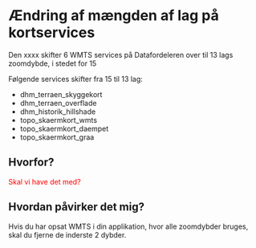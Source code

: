 # Ændring af mængden af lag på kortservices
Den xxxx skifter 6 WMTS services på Datafordeleren over til 13 lags zoomdybde, i stedet for 15

Følgende services skifter fra 15 til 13 lag:

* dhm_terraen_skyggekort
* dhm_terraen_overflade
* dhm_historik_hillshade
* topo_skaermkort_wmts
* topo_skaermkort_daempet
* topo_skaermkort_graa

## Hvorfor?
<span style="color:red">Skal vi have det med?</span>

## Hvordan påvirker det mig?
Hvis du har opsat WMTS i din applikation, hvor alle zoomdybder bruges, skal du fjerne de inderste 2 dybder.
